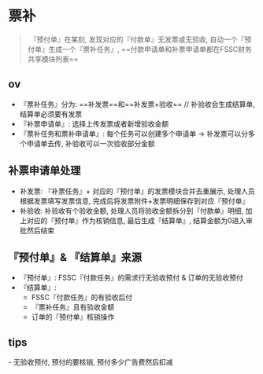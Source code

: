 # 票补 

> 『预付单』在某刻, 发现对应的『付款单』无发票或无验收, 自动一个『预付单』生成一个『票补任务』, ==付款申请单和补票申请单都在FSSC财务共享模块列表==

## ov

- 『票补任务』分为: ==补发票==和==补发票+验收== // 补验收会生成结算单, 结算单必须要有发票
- 『补票申请单』: 选择上传发票或者新增验收金额
- 『票补任务和票补申请单』: 每个任务可以创建多个申请单 -> 补发票可以分多个申请单去传, 补验收可以一次验收部分金额

## 补票申请单处理

- 补发票: 『补票任务』+ 对应的『预付单』的发票模块合并去重展示, 处理人员根据发票填写发票信息, 完成后将发票附件+发票明细保存到对应『预付单』
- 补验收: 补验收有个验收金额, 处理人员将验收金额拆分到『付款单』明细, 加上对应的『预付单』作为核销信息, 最后生成『结算单』, 结算金额为0进入审批然后结束

## 『预付单』& 『结算单』来源

- 『预付单』: FSSC『付款任务』的需求行无验收预付 & 订单的无验收预付
- 『结算单』: 
	- FSSC『付款任务』的有验收后付
	- 『票补任务』且有验收金额
	- 订单的『预付单』核销操作

## tips

- 无验收预付, 预付的要核销, 预付多少广告费然后扣减